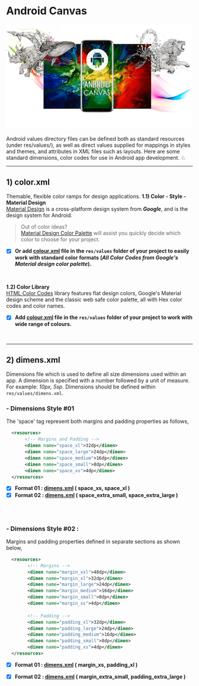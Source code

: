 # Android Canvas
![alt text](https://github.com/rshavinda/android-canvas/blob/main/Images/canvas_cover.png)

Android values directory files can be defined both as standard resources (under res/values/), as well as direct values supplied for mappings in styles and themes, and attributes in XML files such as layouts. Here are some standard dimensions, color codes for use in Android app development. ♘

---
## 1) color.xml
Themable, flexible color ramps for design applications.
   **1.1) Color - Style - Material Design** <br/>
   [Material Design](https://material.io/) is a cross-platform design system from ***Google***, and is the design system for Android.
   > Out of color ideas?   <br/>
   > [Material Design Color Palette](https://material.io/resources/color/) will assist you quickly decide which color to choose for your project. 
        <br/>
   - [x] **Or add [colour.xml](https://github.com/rshavinda/android-resources-value-formats/blob/main/Color%20Codes/colors.xml) file in the `res/values` folder of your project to easily work with standard color formats (*All Color Codes from Google's Material design color palette*).**

<br/>

   **1.2) Color Library** <br/>
   [HTML Color Codes](https://material.io/) library features flat design colors, Google's Material design scheme and the classic web safe color palette, all with Hex color codes and color names.
        <br/>
  - [x] **Add [colour.xml](https://github.com/rshavinda/android-resources-value-formats/blob/main/Color%20Codes/colors.xml) file in the `res/values` folder of your project to work with wide range of colours.**
<br/>

---
## 2) dimens.xml
Dimensions file which is used to define all size dimensions used within an app. A dimension is specified with a number followed by a unit of measure. For example: *10px, 5sp*. Dimensions should be defined within `res/values/dimens.xml`.

   ### - Dimensions Style #01
 The 'space' tag represent both margins and padding properties as follows,
```xml
  <resources>
       <!-- Margins and Padding -->
       <dimen name="space_xl">32dp</dimen>
       <dimen name="space_large">24dp</dimen>
       <dimen name="space_medium">16dp</dimen> 
       <dimen name="space_small">8dp</dimen>
       <dimen name="space_xs">4dp</dimen>
  </resources>
```
   - [x] **Format 01 : [dimens.xml](https://github.com/rshavinda/android-resources-value-formats/blob/main/Dimensions%20Style%20%2301/dimens-clean.xml) ( space_xs, space_xl )** <br/>
   - [x] **Format 02 : [dimens.xml](https://github.com/rshavinda/android-resources-value-formats/blob/main/Dimensions%20Style%20%2301/dimens.xml) ( space_extra_small, space_extra_large )**
<br/>
<br/>

 ### - Dimensions Style #02 :
 Margins and padding properties defined in separate sections as shown below,
```xml
  <resources>
        <!-- Margins -->
        <dimen name="margin_xxl">48dp</dimen>
        <dimen name="margin_xl">32dp</dimen>
        <dimen name="margin_large">24dp</dimen>
        <dimen name="margin_medium">16dp</dimen> 
        <dimen name="margin_small">8dp</dimen>
        <dimen name="margin_xs">4dp</dimen>

        <!-- Padding -->
        <dimen name="padding_xl">32dp</dimen>
        <dimen name="padding_large">24dp</dimen>
        <dimen name="padding_medium">16dp</dimen>
        <dimen name="padding_small">8dp</dimen>
        <dimen name="padding_xs">4dp</dimen>
  </resources>
```
   - [x] **Format 01 : [dimens.xml](https://github.com/rshavinda/android-resources-value-formats/blob/main/Dimensions%20Style%20%2302/dimens-clean.xml) ( margin_xs, padding_xl )** <br/>
   - [x] **Format 02 : [dimens.xml](https://github.com/rshavinda/android-resources-value-formats/blob/main/Dimensions%20Style%20%2302/dimesns.xml) ( margin_extra_small, padding_extra_large )**
        


